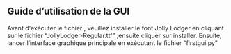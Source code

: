 ## Guide d’utilisation de la GUI
Avant d'exécuter le fichier , veuillez installer le font Jolly Lodger en cliquant sur le fichier
“JollyLodger-Regular.ttf” ,ensuite cliquer sur installer.
Ensuite, lancer l’interface graphique principale en exécutant le fichier “firstgui.py”